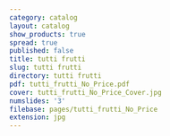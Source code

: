 ```yaml
---
category: catalog
layout: catalog
show_products: true
spread: true
published: false
title: tutti frutti
slug: tutti frutti
directory: tutti frutti
pdf: tutti_frutti_No_Price.pdf
cover: tutti_frutti_No_Price_Cover.jpg
numslides: '3'
filebase: pages/tutti_frutti_No_Price
extension: jpg
---
```


